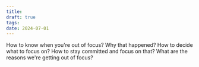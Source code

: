 ```yaml
---
title: 
draft: true
tags: 
date: 2024-07-01
---
```


 How to know when you're out of focus?
 Why that happened? 
 How to decide what to focus on?
 How to stay committed and focus on that?
 What are the reasons we're getting out of focus?
 